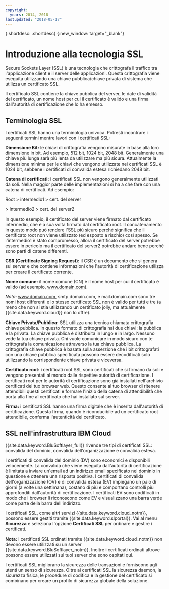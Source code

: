 ```yaml
---
copyright:
  years: 2014, 2018
lastupdated: "2018-05-17"
---
```


{:shortdesc: .shortdesc}
{:new_window: target="_blank"}

# Introduzione alla tecnologia SSL

Secure Sockets Layer (SSL) è una tecnologia che crittografa il traffico tra l'applicazione client e il server delle applicazioni. Questa crittografia viene eseguita utilizzando una chiave pubblica/chiave privata di sistema che utilizza un certificato SSL.

Il certificato SSL contiene la chiave pubblica del server, le date di validità del certificato, un nome host per cui il certificato è valido e una firma dall'autorità di certificazione che lo ha emesso.

## Terminologia SSL

I certificati SSL hanno una terminologia univoca. Potresti incontrare i seguenti termini mentre lavori con i certificati SSL:

**Dimensione Bit:** le chiavi di crittografia vengono misurate in base alla loro dimensione in bit. Ad esempio, 512 bit, 1024 bit, 2048 bit. Generalmente una chiave più lunga sarà più lenta da utilizzare ma più sicura. Attualmente la dimensione minima per le chiavi che vengono utilizzate nei certificati SSL è 1024 bit, sebbene i certificati di convalida estesa richiedano 2048 bit.

**Catena di certificati:** i certificati SSL non vengono generalmente utilizzati da soli. Nella maggior parte delle implementazioni si ha a che fare con una catena di certificati. Ad esempio:

  Root > intermedio1 > cert. del server

  \> Intermedio2 > cert. del server2

In questo esempio, il certificato del server viene firmato dal certificato intermedio, che è a sua volta firmato dal certificato root. Il concatenamento in questo modo può rendere l'SSL più sicuro perché significa che il certificato root non viene utilizzato (ed esposto a rischio) così spesso. Se l'intermedio1 è stato compromesso, allora il certificato del server potrebbe essere in pericolo ma il certificato del server2 potrebbe andare bene perché sono parti di catene differenti.

**CSR (Certificate Signing Request):** il CSR è un documento che si genera sul server e che contiene informazioni che l'autorità di certificazione utilizza per creare il certificato corrente.

**Nome comune:** il nome comune (CN) è il nome host per cui il certificato è valido (ad esempio, www.domain.com).  

*Nota:* www.domain.com, smtp.domain.com, e mail.domain.com sono tre nomi host differenti e lo stesso certificato SSL non è valido per tutti e tre (a meno che non si stia utilizzando un certificato jolly, ma attualmente {{site.data.keyword.cloud}} non lo offre).

**Chiave Privata/Pubblica:** SSL utilizza una tecnica chiamata crittografia chiave pubblica. In questo formato di crittografia hai due chiavi: la pubblica e la privata. La chiave pubblica è distribuita in lungo e in largo. Nessuno vede la tua chiave privata. Chi vuole comunicare in modo sicuro con te crittografa la comunicazione attraverso la tua chiave pubblica. La crittografia chiave pubblica è basata sulla asserzione che i bit crittografati con una chiave pubblica specificata possono essere decodificati solo utilizzando la corrispondente chiave privata e viceversa.

**Certificato root:** i certificati root SSL sono certificati che si firmano da soli e vengono presentati al mondo dalle rispettive autorità di certificazione. I certificati root per le autorità di certificazione sono già installati nell'archivio certificati del tuo browser web. Questo consente al tuo browser di ritenere attendibili questi certificati e formare l'inizio della catena di attendibilità che porta alla fine al certificato che hai installato sul server.

**Firma:** i certificati SSL hanno una firma digitale che è inserita dall'autorità di certificazione. Questa firma, quando è riconducibile ad un certificato root attendibile, conferma l'autenticità del certificato.

## SSL nell'infrastruttura IBM Cloud

{{site.data.keyword.BluSoftlayer_full}} rivende tre tipi di certificati SSL: convalida del dominio, convalida dell'organizzazione e convalida estesa. 

I certificati di convalida del dominio (DV) sono economici e disponibili velocemente. La convalida che viene eseguita dall'autorità di certificazione è limitata a inviare un'email ad un indirizzo email specificato nel dominio in questione e ottenere una risposta positiva. I certificati di convalida dell'organizzazione (OV) e di convalida estesa (EV) impiegano un paio di giorni (a volte una settimana), costano di più e comportano controlli più approfonditi dall'autorità di certificazione. I certificati EV sono codificati in modo che i browser li riconoscono come EV e visualizzano una barra verde come parte della barra dell'indirizzo. 

I certificati SSL, come altri servizi {{site.data.keyword.cloud_notm}}, possono essere gestiti tramite {{site.data.keyword.slportal}}. Vai al menu **Sicurezza** e seleziona l'opzione **Certificati SSL** per ordinare e gestire i certificati.  

**Nota:** i certificati SSL ordinati tramite {{site.data.keyword.cloud_notm}} non devono essere utilizzati su un server {{site.data.keyword.BluSoftlayer_notm}}. Inoltre i certificati ordinati altrove possono essere utilizzati sui tuoi server che sono ospitati qui.

I certificati SSL migliorano la sicurezza delle transazioni e forniscono agli utenti un senso di sicurezza. Oltre ai certificati SSL la sicurezza daemon, la sicurezza fisica, le procedure di codifica e la gestione del certificato si combinano per creare un profilo di sicurezza globale della soluzione.
